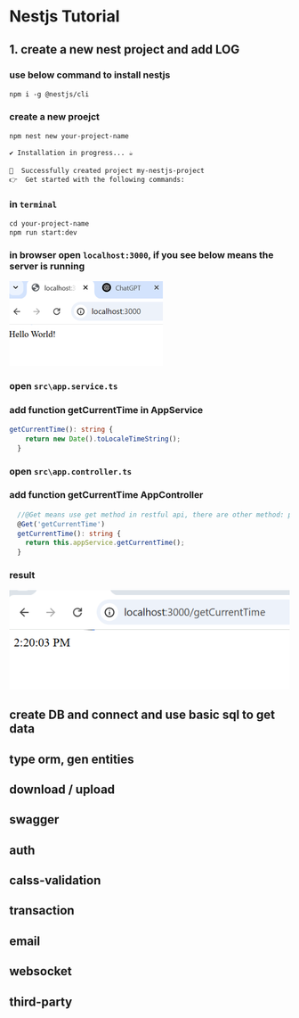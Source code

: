 # Nestjs Tutorial

## 1. create a new nest project and add LOG
### use below command to install nestjs
```
npm i -g @nestjs/cli
```

### create a new proejct
```
npm nest new your-project-name
```

```
✔ Installation in progress... ☕

🚀  Successfully created project my-nestjs-project
👉  Get started with the following commands:
```

### in `terminal`
```
cd your-project-name
npm run start:dev
```

### in browser open `localhost:3000`, if you see below means the server is running
![](files/public/startOK.png)

### open `src\app.service.ts`
### add function getCurrentTime in AppService

```ts
getCurrentTime(): string {
    return new Date().toLocaleTimeString();
  }
```

### open `src\app.controller.ts`
### add function getCurrentTime AppController
```ts
  //@Get means use get method in restful api, there are other method: post, put ...etc, the string 'getCurrentTime' is the path
  @Get('getCurrentTime') 
  getCurrentTime(): string {
    return this.appService.getCurrentTime();
  }
```

### result
![](files/public/getCurrentTime.png)

## create DB and connect and use basic sql to get data
## type orm, gen entities
## download / upload
## swagger
## auth
## calss-validation
## transaction
## email
## websocket
## third-party
